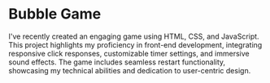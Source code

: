 # Bubble Game
I've recently created an engaging game using HTML, CSS, and JavaScript. This project highlights my proficiency in front-end development, integrating responsive click responses, customizable timer settings, and immersive sound effects. The game includes seamless restart functionality, showcasing my technical abilities and dedication to user-centric design.
